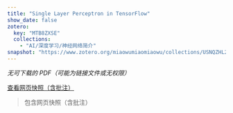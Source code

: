```yaml
---
title: "Single Layer Perceptron in TensorFlow"
show_date: false
zotero:
  key: "MTB8ZXSE"
  collections:
    - "AI/深度学习/神经网络简介"
snapshot: "https://www.zotero.org/miaowumiaomiaowu/collections/USNQZHL2/items/MTB8ZXSE/attachment/6DSNX38D/reader"
---
```


_无可下载的 PDF（可能为链接文件或无权限）_

[查看网页快照（含批注）](https://www.zotero.org/miaowumiaomiaowu/collections/USNQZHL2/items/MTB8ZXSE/attachment/6DSNX38D/reader)

> 包含网页快照（含批注）
